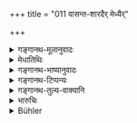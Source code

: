 +++
title = "011 वासन्त-शारदैर् मेध्यैर्"

+++

<details><summary>गङ्गानथ-मूलानुवादः</summary>

With the pure grains fit for hermits, which grow in spring and in autumn, and which he has himself gathered, he shall severally prepare cakes and boiled messes, according to law—(11).
</details>

<details><summary>मेधातिथिः</summary>

यदा **मुन्यन्नैर्** इति न पूर्वेण संबध्यते, तदा नास्ति चोद्यम् "वैतानिकानि कथं व्रीह्यादिचोदितानि क्रियेरन्" । अत्र **चरुपुरोडाशा** वैखानसशास्त्रोक्ता एव वेदितव्याः । वसन्ते जायन्ते पच्यन्ते वा **वासन्तानि** । एवं **शारदैर् मेध्यैर्** इत्य् अनुवादः । **स्वयम् आहृतैः** । प्रतिग्रहादीनि वृत्तिकर्माणि निषिध्यन्ते । स्मार्तानाम् उक्तानां कर्मणाम् अनुष्ठानार्थं पुनर्हृत्यादिनापहरणम् । **विधिवत् पृथग्** इति पूरणे ॥ ६.११ ॥
</details>

<details><summary>गङ्गानथ-भाष्यानुवादः</summary>

If the phrase ‘*grains fit for hermits*’ is not connected with what has gone before, then there is no room for the objection—“how can the sacrificial offerings be made, which are laid down as to consist of
*Vrīhi* and other cultivated grains?”

The ‘boiled mess’ and ‘cake’ meant here are those that have been prescribed by the rules laid down for Hermits.

‘*Vāsanta*’—those that grow, or ripen, during spring; similarly ‘*śārada*’.

^(‘)*Sacred*’—this is a mere re-iteration.

^(‘)*Which he has himself gathered*’.—This forbids such means of livelihood as receiving gifts and the like. For the due fullilment of the aforesaid s *mārta* rites, grains have to be gathered by wandering hither and thither.

‘*According to law*’, ‘*severally*’.—Both these terms are added for filling up the metre.—(11).
</details>

<details><summary>गङ्गानथ-टिप्पन्यः</summary>

This verse is quoted in *Mitākṣarā* (on 3.46), which notes that even
though the ‘*munyanna*’ is by nature pure, yet the text has added the
epithet ‘*medhya*’ with a view to indicate that the grains should be
*fit for being offered at a sacrifice*;—and in *Parāśaramādhava* (Ācāra,
p. 528), which explains ‘*munyanna*’ as ‘uncultivated grains,’ and
‘*medhya*’ as ‘fit for being offered at sacrifices.’
</details>

<details><summary>गङ्गानथ-तुल्य-वाक्यानि</summary>

*Āpastamba* (2.22.17-18).—‘He shall offer the burnt oblations, sustain
his life... Rice must be used for those sacrifices for which cakes mixed
with meat are offered by the Householder.’

*Yājñavalkya* (3.48).—‘The rites prescribed in the Smṛti and in the
Śruti, as also all acts, he shall perform with oils extracted from
fruits.’
</details>

<details><summary>भारुचिः</summary>

वैखानसोक्ता एवैते चरुपुरोडाशाः स्मार्ता वेदितव्याः ॥ ६.११॥
</details>

<details><summary>Bühler</summary>

011	With pure grains, fit for ascetics, which grow in spring and in autumn, and which he himself has collected, let him severally prepare the sacrificial cakes (purodasa) and the boiled messes (karu), as the law directs.
</details>
